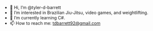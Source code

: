- 👋 Hi, I’m @tyler-d-barrett
- 👀 I’m interested in Brazilian Jiu-Jitsu, video games, and weightlifting. 
- 🌱 I’m currently learning C#.
- 📫 How to reach me: tdbarrett92@gmail.com

<!---
tyler-d-barrett/tyler-d-barrett is a ✨ special ✨ repository because its `README.md` (this file) appears on your GitHub profile.
You can click the Preview link to take a look at your changes.
--->
